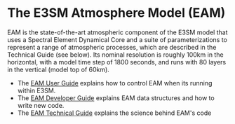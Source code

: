 # The E3SM Atmosphere Model (EAM)

EAM is the state-of-the-art atmospheric component of the E3SM model that uses a Spectral Element Dynamical Core and a suite of parameterizations to represent a range of atmospheric processes, which are described in the Technical Guide (see below). Its nominal resolution is roughly 100km in the horizontal, with a model time step of 1800 seconds, and runs with 80 layers in the vertical (model top of 60km).

* The [EAM User Guide](user-guide/index.md) explains how to control EAM when its running within E3SM.
* The [EAM Developer Guide](dev-guide/index.md) explains EAM data structures and how to write new code.
* The [EAM Technical Guide](tech-guide/index.md) explains the science behind EAM's code
